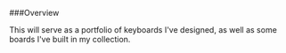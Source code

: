 ###Overview

This will serve as a portfolio of keyboards I've designed, as well as some boards I've built in my collection.
